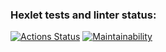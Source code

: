 ### Hexlet tests and linter status:
[![Actions Status](https://github.com/notreenobranch/frontend-project-lvl1/actions/workflows/hexlet-check.yml/badge.svg)](https://github.com/notreenobranch/frontend-project-lvl1/actions)
[![Maintainability](https://api.codeclimate.com/v1/badges/b30dcb30703663f4f35e/maintainability)](https://codeclimate.com/github/notreenobranch/frontend-project-lvl1/maintainability)